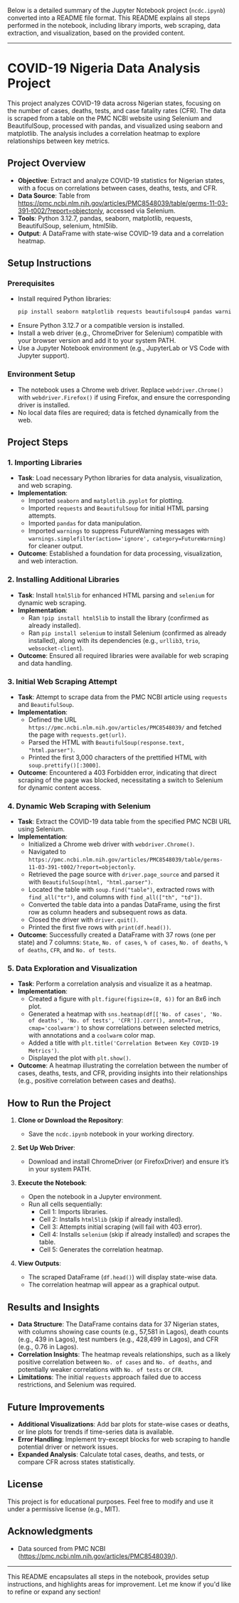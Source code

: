 Below is a detailed summary of the Jupyter Notebook project (`ncdc.ipynb`) converted into a README file format. This README explains all steps performed in the notebook, including library imports, web scraping, data extraction, and visualization, based on the provided content.

---

# COVID-19 Nigeria Data Analysis Project

This project analyzes COVID-19 data across Nigerian states, focusing on the number of cases, deaths, tests, and case fatality rates (CFR). The data is scraped from a table on the PMC NCBI website using Selenium and BeautifulSoup, processed with pandas, and visualized using seaborn and matplotlib. The analysis includes a correlation heatmap to explore relationships between key metrics.

## Project Overview

- **Objective**: Extract and analyze COVID-19 statistics for Nigerian states, with a focus on correlations between cases, deaths, tests, and CFR.
- **Data Source**: Table from https://pmc.ncbi.nlm.nih.gov/articles/PMC8548039/table/germs-11-03-391-t002/?report=objectonly, accessed via Selenium.
- **Tools**: Python 3.12.7, pandas, seaborn, matplotlib, requests, BeautifulSoup, selenium, html5lib.
- **Output**: A DataFrame with state-wise COVID-19 data and a correlation heatmap.

## Setup Instructions

### Prerequisites
- Install required Python libraries:
  ```bash
  pip install seaborn matplotlib requests beautifulsoup4 pandas warnings html5lib selenium urllib3 trio trio-websocket certifi typing_extensions websocket-client attrs sortedcontainers idna outcome sniffio wsproto pysocks
  ```
- Ensure Python 3.12.7 or a compatible version is installed.
- Install a web driver (e.g., ChromeDriver for Selenium) compatible with your browser version and add it to your system PATH.
- Use a Jupyter Notebook environment (e.g., JupyterLab or VS Code with Jupyter support).

### Environment Setup
- The notebook uses a Chrome web driver. Replace `webdriver.Chrome()` with `webdriver.Firefox()` if using Firefox, and ensure the corresponding driver is installed.
- No local data files are required; data is fetched dynamically from the web.

## Project Steps

### 1. Importing Libraries
- **Task**: Load necessary Python libraries for data analysis, visualization, and web scraping.
- **Implementation**:
  - Imported `seaborn` and `matplotlib.pyplot` for plotting.
  - Imported `requests` and `BeautifulSoup` for initial HTML parsing attempts.
  - Imported `pandas` for data manipulation.
  - Imported `warnings` to suppress FutureWarning messages with `warnings.simplefilter(action='ignore', category=FutureWarning)` for cleaner output.
- **Outcome**: Established a foundation for data processing, visualization, and web interaction.

### 2. Installing Additional Libraries
- **Task**: Install `html5lib` for enhanced HTML parsing and `selenium` for dynamic web scraping.
- **Implementation**:
  - Ran `!pip install html5lib` to install the library (confirmed as already installed).
  - Ran `pip install selenium` to install Selenium (confirmed as already installed), along with its dependencies (e.g., `urllib3`, `trio`, `websocket-client`).
- **Outcome**: Ensured all required libraries were available for web scraping and data handling.

### 3. Initial Web Scraping Attempt
- **Task**: Attempt to scrape data from the PMC NCBI article using `requests` and `BeautifulSoup`.
- **Implementation**:
  - Defined the URL `https://pmc.ncbi.nlm.nih.gov/articles/PMC8548039/` and fetched the page with `requests.get(url)`.
  - Parsed the HTML with `BeautifulSoup(response.text, "html.parser")`.
  - Printed the first 3,000 characters of the prettified HTML with `soup.prettify()[:3000]`.
- **Outcome**: Encountered a 403 Forbidden error, indicating that direct scraping of the page was blocked, necessitating a switch to Selenium for dynamic content access.

### 4. Dynamic Web Scraping with Selenium
- **Task**: Extract the COVID-19 data table from the specified PMC NCBI URL using Selenium.
- **Implementation**:
  - Initialized a Chrome web driver with `webdriver.Chrome()`.
  - Navigated to `https://pmc.ncbi.nlm.nih.gov/articles/PMC8548039/table/germs-11-03-391-t002/?report=objectonly`.
  - Retrieved the page source with `driver.page_source` and parsed it with `BeautifulSoup(html, "html.parser")`.
  - Located the table with `soup.find("table")`, extracted rows with `find_all("tr")`, and columns with `find_all(["th", "td"])`.
  - Converted the table data into a pandas DataFrame, using the first row as column headers and subsequent rows as data.
  - Closed the driver with `driver.quit()`.
  - Printed the first five rows with `print(df.head())`.
- **Outcome**: Successfully created a DataFrame with 37 rows (one per state) and 7 columns: `State`, `No. of cases`, `% of cases`, `No. of deaths`, `% of deaths`, `CFR`, and `No. of tests`.

### 5. Data Exploration and Visualization
- **Task**: Perform a correlation analysis and visualize it as a heatmap.
- **Implementation**:
  - Created a figure with `plt.figure(figsize=(8, 6))` for an 8x6 inch plot.
  - Generated a heatmap with `sns.heatmap(df[['No. of cases', 'No. of deaths', 'No. of tests', 'CFR']].corr(), annot=True, cmap='coolwarm')` to show correlations between selected metrics, with annotations and a `coolwarm` color map.
  - Added a title with `plt.title('Correlation Between Key COVID-19 Metrics')`.
  - Displayed the plot with `plt.show()`.
- **Outcome**: A heatmap illustrating the correlation between the number of cases, deaths, tests, and CFR, providing insights into their relationships (e.g., positive correlation between cases and deaths).

## How to Run the Project

1. **Clone or Download the Repository**:
   - Save the `ncdc.ipynb` notebook in your working directory.

2. **Set Up Web Driver**:
   - Download and install ChromeDriver (or FirefoxDriver) and ensure it’s in your system PATH.

3. **Execute the Notebook**:
   - Open the notebook in a Jupyter environment.
   - Run all cells sequentially:
     - Cell 1: Imports libraries.
     - Cell 2: Installs `html5lib` (skip if already installed).
     - Cell 3: Attempts initial scraping (will fail with 403 error).
     - Cell 4: Installs `selenium` (skip if already installed) and scrapes the table.
     - Cell 5: Generates the correlation heatmap.

4. **View Outputs**:
   - The scraped DataFrame (`df.head()`) will display state-wise data.
   - The correlation heatmap will appear as a graphical output.

## Results and Insights
- **Data Structure**: The DataFrame contains data for 37 Nigerian states, with columns showing case counts (e.g., 57,581 in Lagos), death counts (e.g., 439 in Lagos), test numbers (e.g., 428,499 in Lagos), and CFR (e.g., 0.76 in Lagos).
- **Correlation Insights**: The heatmap reveals relationships, such as a likely positive correlation between `No. of cases` and `No. of deaths`, and potentially weaker correlations with `No. of tests` or `CFR`.
- **Limitations**: The initial `requests` approach failed due to access restrictions, and Selenium was required.
  
## Future Improvements
- **Additional Visualizations**: Add bar plots for state-wise cases or deaths, or line plots for trends if time-series data is available.
- **Error Handling**: Implement try-except blocks for web scraping to handle potential driver or network issues.
- **Expanded Analysis**: Calculate total cases, deaths, and tests, or compare CFR across states statistically.

## License
This project is for educational purposes. Feel free to modify and use it under a permissive license (e.g., MIT).

## Acknowledgments
- Data sourced from PMC NCBI (https://pmc.ncbi.nlm.nih.gov/articles/PMC8548039/).

--- 

This README encapsulates all steps in the notebook, provides setup instructions, and highlights areas for improvement. Let me know if you'd like to refine or expand any section!